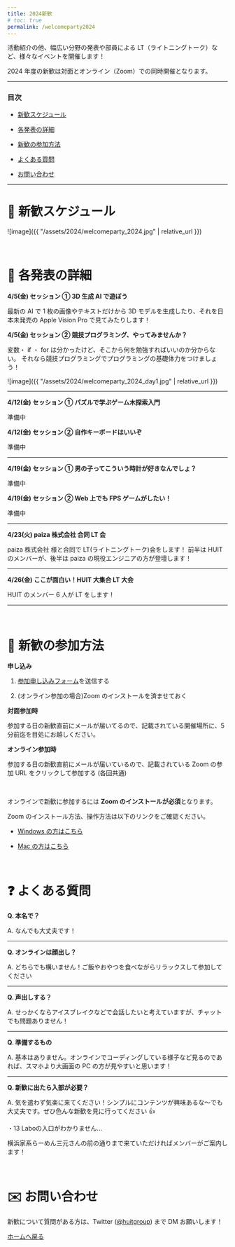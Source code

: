 ```yaml
---
title: 2024新歓
# toc: true
permalink: /welcomeparty2024
---
```


活動紹介の他、幅広い分野の発表や部員による LT（ライトニングトーク）など、様々なイベントを開催します！

2024 年度の新歓は対面とオンライン（Zoom）での同時開催となります。

---

### 目次

- [新歓スケジュール](#schedule)

- [各発表の詳細](#detail)

- [新歓の参加方法](#join)

- [よくある質問](#question)

- [お問い合わせ](#contact)

---

<!-- ページ内遷移用のaタグ -->

<a id="schedule"></a>

# 📅 新歓スケジュール

![image]({{ "/assets/2024/welcomeparty_2024.jpg" | relative_url }})

<br/>

<!-- ページ内遷移用のaタグ -->

<a id="detail"></a>

# 📘 各発表の詳細

**4/5(金) セッション ① 3D 生成 AI で遊ぼう**

最新の AI で 1 枚の画像やテキストだけから 3D モデルを生成したり、それを日本未発売の Apple Vision Pro で見てみたりします！

**4/5(金) セッション ② 競技プログラミング、やってみませんか？**

変数・ if ・ for は分かったけど、そこから何を勉強すればいいのか分からない。
それなら競技プログラミングでプログラミングの基礎体力をつけましょう！

![image]({{ "/assets/2024/welcomeparty_2024_day1.jpg" | relative_url }})

---

**4/12(金) セッション ① パズルで学ぶゲーム木探索入門**

準備中

**4/12(金) セッション ② 自作キーボードはいいぞ**

準備中

---

**4/19(金) セッション ① 男の子ってこういう時計が好きなんでしょ？**

準備中

**4/19(金) セッション ② Web 上でも FPS ゲームがしたい！**

準備中

---

**4/23(火) paiza 株式会社 合同 LT 会**

paiza 株式会社 様と合同で LT(ライトニングトーク)会をします！
前半は HUIT のメンバーが、後半は paiza の現役エンジニアの方が登壇します！

---

**4/26(金) ここが面白い！HUIT 大集合 LT 大会**

HUIT のメンバー 6 人が LT をします！

---

<br/>

<!-- ページ内遷移用のaタグ -->

<a id="join"></a>

# 📝 新歓の参加方法

**申し込み**

<!-- 1. <a href="https://forms.gle/QFouk7eM2FJ62ZDB6" target="_blank" rel="noopener noreferrer">参加申し込みフォーム</a>を送信する -->

1. <a href="https://docs.google.com/forms/d/e/1FAIpQLSefkvPoeTZsRs5jbOqQlqAsHBQV8lmH_UPNae6jlrv5ksNNiQ/viewform" target="_blank" rel="noopener noreferrer">参加申し込みフォーム</a>を送信する

2. (オンライン参加の場合)Zoom のインストールを済ませておく

**対面参加時**

参加する日の新歓直前にメールが届いてるので、記載されている開催場所に、5分前迄を目処にお越しください。

**オンライン参加時**

参加する日の新歓直前にメールが届いているので、記載されている Zoom の参加 URL をクリックして参加する (各回共通)

<br/>

オンラインで新歓に参加するには **Zoom のインストールが必須**となります。

Zoom のインストール方法、操作方法は以下のリンクをご確認ください。

- [Windows の方はこちら](https://www.fortune-factory.net/2020/07/zoom-pc-1)

- [Mac の方はこちら](https://yogashare.info/blog/zoom-macbook-2/)

<br/>

<!-- ページ内遷移用のaタグ -->

<a id="question"></a>

# ❓ よくある質問

**Q. 本名で？**

A. なんでも大丈夫です！

---

**Q. オンラインは顔出し？**

A. どちらでも構いません！ご飯やおやつを食べながらリラックスして参加してください

---

**Q. 声出しする？**

A. せっかくならアイスブレイクなどで会話したいと考えていますが、チャットでも問題ありません！

---

**Q. 準備するもの**

A. 基本はありません。オンラインでコーディングしている様子など見るのであれば、スマホより大画面の PC の方が見やすいと思います！

---

**Q. 新歓に出たら入部が必要？**

A. 気を遣わず気楽に来てください！シンプルにコンテンツが興味あるな～でも大丈夫です。ぜひ色んな新歓を見に行ってください 👍

・13 Laboの入口がわかりません...

横浜家系らーめん三元さんの前の通りまで来ていただければメンバーがご案内します！

<br/>

<!-- ページ内遷移用のaタグ -->

<a id="contact"></a>

# ✉️ お問い合わせ

新歓について質問がある方は、Twitter ([@huitgroup](https://twitter.com/huitgroup)) まで DM お願いします！

[ホームへ戻る]({{site.baseurl}}/)
